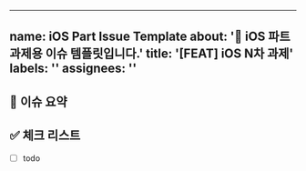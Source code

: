 ---
 name: iOS Part Issue Template
 about: '🍎 iOS 파트 과제용 이슈 템플릿입니다.'
 title: '[FEAT] iOS N차 과제'
 labels: ''
 assignees: ''
 ---

 ## 🍎 이슈 요약

 <!-- N차 과제에 대해 설명해주세요. -->

 ## ✅ 체크 리스트

 <!-- 해야 할 일을 적어주세요. -->

 - [ ] todo
